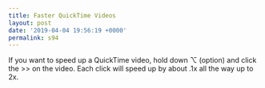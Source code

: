 ```yaml
---
title: Faster QuickTime Videos
layout: post
date: '2019-04-04 19:56:19 +0000'
permalink: s94
---
```

If you want to speed up a QuickTime video, hold down ⌥ (option) and click the >> on the video. Each click will speed up by about .1x all the way up to 2x.
